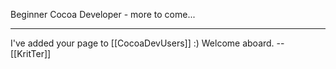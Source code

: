 

Beginner Cocoa Developer - more to come...

----

I've added your page to [[CocoaDevUsers]] :) Welcome aboard. -- [[KritTer]]